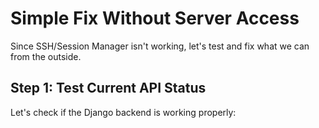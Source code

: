 # Simple Fix Without Server Access

Since SSH/Session Manager isn't working, let's test and fix what we can from the outside.

## Step 1: Test Current API Status

Let's check if the Django backend is working properly: